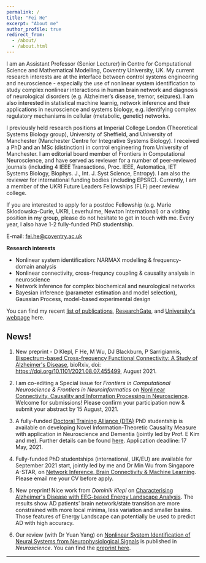 ```yaml
---
permalink: /
title: "Fei He"
excerpt: "About me"
author_profile: true
redirect_from: 
  - /about/
  - /about.html
---
```

I am an Assistant Professor (Senior Lecturer) in Centre for Computational Science and Mathematical Modelling, Coventry University, UK.
My current research interests are at the interface between control systems engineering and neuroscience - especially the use of nonlinear system identification to study complex nonlinear interactions in human brain network and diagnosis of neurological disorders (e.g. Alzheimer’s disease, tremor, seizures). I am also interested in statistical machine learnig, network inference and their applications in neuroscience and systems biology, e.g. identifying complex regulatory mechanisms in cellular (metabolic, genetic) networks.

I previously held research positions at Imperial College London (Theoretical Systems Biology group), University of Sheffield, and University of Manchester (Manchester Centre for Integrative Systems Biology). I received a PhD and an MSc (distinction) in control engineering from University of Manchester. I am editorial board member of Frontiers in Computational Neuroscience, and have served as reviewer for a number of peer-reviewed journals (including 4 IEEE Transactions, Proc. IEEE, Automatica, IET Systems Biology, Biophys. J., Int. J. Syst Science, Entropy). I am also the reviewer for international funding bodies (including EPSRC). Currently, I am a member of the UKRI Future Leaders Fellowships (FLF) peer review college.

If you are interested to apply for a postdoc Fellowship (e.g. Marie Sklodowska-Curie, UKRI, Leverhulme, Newton International) or a visiting position in my group, please do not hesitate to get in touch with me. Every year, I also have 1-2 fully-funded PhD studentship.

E-mail: fei.he@coventry.ac.uk

**Research interests**

- Nonlinear system identification: NARMAX modelling & frequency-domain analysis 
- Nonlinear connectivity, cross-frequncy coupling & causality analysis in neuroscience
- Network inference for complex biochemical and neurological networks
- Bayesian inference (parameter estimation and model selection), Gaussian Process, model-based experimental design

You can find my recent [list of publications](https://feihelab.github.io/publications/), [ResearchGate](https://www.researchgate.net/profile/Fei-He), and [University's webpage](https://pureportal.coventry.ac.uk/en/persons/fei-he) here.

News!
------

1. New preprint - D Klepl, F He, M Wu, DJ Blackburn, P Sarrigiannis, [Bispectrum-based Cross-frequency Functional Connectivity: A Study of Alzheimer's Disease](https://www.biorxiv.org/content/10.1101/2021.08.07.455499v1), bioRxiv, doi: https://doi.org/10.1101/2021.08.07.455499, August 2021.

2. I am co-editing a Special issue for *Frontiers in Computational Neuroscience & Frontiers in Neuroinformatics* on [Nonlinear Connectivity, Causality and Information Processing in Neuroscience](https://www.frontiersin.org/research-topics/20200/nonlinear-connectivity-causality-and-information-processing-in-neuroscience). Welcome for submissions! Please confirm your participation now & submit your abstract by 15 August, 2021.

3. A fully-funded [Doctoral Training Alliance (DTA)](https://unialliance.ac.uk/dta/programmes/) PhD studentship is available on developing Novel Information-Theoretic Causality Measure with application in Neuroscience and Dementia (jointly led by Prof. E Kim and me). Further details can be found [here](https://www.coventry.ac.uk/research/research-opportunities/research-students/research-studentships/novel-information-theoretic-causality-measure/). Application deadline: 17 May, 2021.

4. Fully-funded PhD studentships (international, UK/EU) are available for September 2021 start, jointly led by me and Dr Min Wu from Singapore A-STAR, on [Network Inference, Brain Connectivity & Machine Learning](https://www.findaphd.com/phds/project/network-inference-and-machine-learning-understanding-brain-connectivity-and-neurological-disorders/?p129069). Please email me your CV before apply.

5. New preprint! Nice work from *Dominik Klepl* on [Characterising Alzheimer's Disease with EEG-based Energy Landscape Analysis](https://arxiv.org/abs/2102.09882). The results show AD patients’ brain network/state transition are more constrained with more local minima, less variation and smaller basins. Those features of Energy Landscape can potentially be used to predict AD with high accuracy.

6. Our review (with Dr Yuan Yang) on [Nonlinear System Identification of Neural Systems from Neurophysiological Signals](https://www.sciencedirect.com/science/article/pii/S0306452220307703) is published in *Neuroscience*. You can find the [preprint here](https://www.researchgate.net/publication/343563477_Nonlinear_System_Identification_of_Neural_Systems_from_Neurophysiological_Signals).

------

<div style="text-align: center;">
<div style="display:inline-block;width:277px;"><script type="text/javascript" src="//rf.revolvermaps.com/0/0/7.js?i=5tg2ogn1an3&amp;m=0&amp;c=ff0000&amp;cr1=ffffff&amp;sx=0" async="async"></script></div>
</div>
